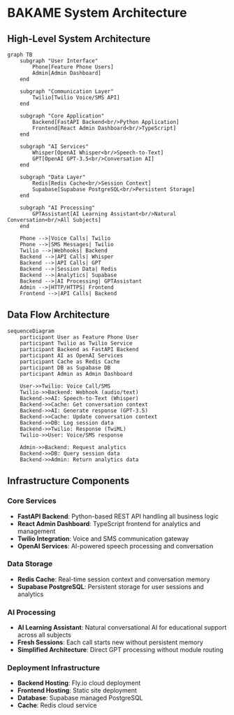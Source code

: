 # BAKAME System Architecture

## High-Level System Architecture

```mermaid
graph TB
    subgraph "User Interface"
        Phone[Feature Phone Users]
        Admin[Admin Dashboard]
    end
    
    subgraph "Communication Layer"
        Twilio[Twilio Voice/SMS API]
    end
    
    subgraph "Core Application"
        Backend[FastAPI Backend<br/>Python Application]
        Frontend[React Admin Dashboard<br/>TypeScript]
    end
    
    subgraph "AI Services"
        Whisper[OpenAI Whisper<br/>Speech-to-Text]
        GPT[OpenAI GPT-3.5<br/>Conversation AI]
    end
    
    subgraph "Data Layer"
        Redis[Redis Cache<br/>Session Context]
        Supabase[Supabase PostgreSQL<br/>Persistent Storage]
    end
    
    subgraph "AI Processing"
        GPTAssistant[AI Learning Assistant<br/>Natural Conversation<br/>All Subjects]
    end
    
    Phone -->|Voice Calls| Twilio
    Phone -->|SMS Messages| Twilio
    Twilio -->|Webhooks| Backend
    Backend -->|API Calls| Whisper
    Backend -->|API Calls| GPT
    Backend -->|Session Data| Redis
    Backend -->|Analytics| Supabase
    Backend -->|AI Processing| GPTAssistant
    Admin -->|HTTP/HTTPS| Frontend
    Frontend -->|API Calls| Backend
```

## Data Flow Architecture

```mermaid
sequenceDiagram
    participant User as Feature Phone User
    participant Twilio as Twilio Service
    participant Backend as FastAPI Backend
    participant AI as OpenAI Services
    participant Cache as Redis Cache
    participant DB as Supabase DB
    participant Admin as Admin Dashboard
    
    User->>Twilio: Voice Call/SMS
    Twilio->>Backend: Webhook (audio/text)
    Backend->>AI: Speech-to-Text (Whisper)
    Backend->>Cache: Get conversation context
    Backend->>AI: Generate response (GPT-3.5)
    Backend->>Cache: Update conversation context
    Backend->>DB: Log session data
    Backend->>Twilio: Response (TwiML)
    Twilio->>User: Voice/SMS response
    
    Admin->>Backend: Request analytics
    Backend->>DB: Query session data
    Backend->>Admin: Return analytics data
```

## Infrastructure Components

### Core Services
- **FastAPI Backend**: Python-based REST API handling all business logic
- **React Admin Dashboard**: TypeScript frontend for analytics and management
- **Twilio Integration**: Voice and SMS communication gateway
- **OpenAI Services**: AI-powered speech processing and conversation

### Data Storage
- **Redis Cache**: Real-time session context and conversation memory
- **Supabase PostgreSQL**: Persistent storage for user sessions and analytics

### AI Processing
- **AI Learning Assistant**: Natural conversational AI for educational support across all subjects
- **Fresh Sessions**: Each call starts new without persistent memory
- **Simplified Architecture**: Direct GPT processing without module routing

### Deployment Infrastructure
- **Backend Hosting**: Fly.io cloud deployment
- **Frontend Hosting**: Static site deployment
- **Database**: Supabase managed PostgreSQL
- **Cache**: Redis cloud service
